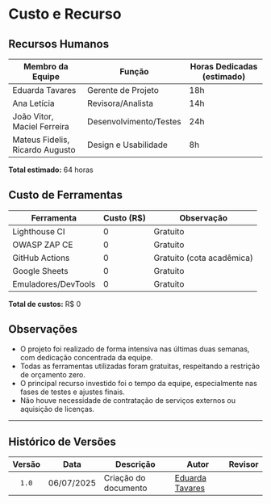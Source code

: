 # Custo e Recurso

## Recursos Humanos

| Membro da Equipe                | Função                  | Horas Dedicadas (estimado) |
| ------------------------------- | ----------------------- | -------------------------- |
| Eduarda Tavares                 | Gerente de Projeto      | 18h                        |
| Ana Letícia                     | Revisora/Analista       | 14h                        |
| João Vitor, Maciel Ferreira     | Desenvolvimento/Testes  | 24h                        |
| Mateus Fidelis, Ricardo Augusto | Design e Usabilidade    | 8h                         |

**Total estimado:** 64 horas

## Custo de Ferramentas

| Ferramenta            | Custo (R$)   | Observação                        |
| --------------------- | ------------ | --------------------------------- |
| Lighthouse CI         | 0            | Gratuito                          |
| OWASP ZAP CE          | 0            | Gratuito                          |
| GitHub Actions        | 0            | Gratuito (cota acadêmica)         |
| Google Sheets         | 0            | Gratuito                          |
| Emuladores/DevTools   | 0            | Gratuito                          |

**Total de custos:** R$ 0

## Observações

- O projeto foi realizado de forma intensiva nas últimas duas semanas, com dedicação concentrada da equipe.
- Todas as ferramentas utilizadas foram gratuitas, respeitando a restrição de orçamento zero.
- O principal recurso investido foi o tempo da equipe, especialmente nas fases de testes e ajustes finais.
- Não houve necessidade de contratação de serviços externos ou aquisição de licenças. 

---

## Histórico de Versões

| Versão | Data       | Descrição            | Autor                                            | Revisor |
| :----: | ---------- | -------------------- | ------------------------------------------------ | :-----: |
| `1.0`  | 06/07/2025 | Criação do documento | [Eduarda Tavares](https://github.com/erteduarda) |         |